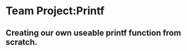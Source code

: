 <h1>Team Project:<strong>Printf</stong></h1>
  <h2>Creating our own useable printf function from scratch.</h2>
